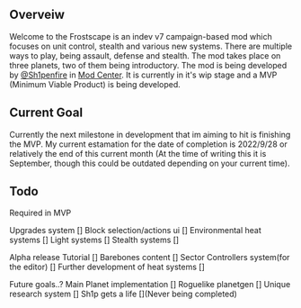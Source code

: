 ## Overveiw
Welcome to the Frostscape is an indev v7 campaign-based mod which focuses on unit control, stealth and various new systems. There are multiple ways to play, being assault, defense and stealth. The mod takes place on three planets, two of them being introductory. The mod is being developed by [@Sh1penfire](https://github.com/Sh1penfire) in [Mod Center](https://discord.gg/XrFhAZys7T). It is currently in it's wip stage and a MVP (Minimum Viable Product) is being developed.

## Current Goal
Currently the next milestone in development that im aiming to hit is finishing the MVP. My current estamation for the date of completion is 2022/9/28 or relatively the end of this current month (At the time of writing this it is September, though this could be outdated depending on your current time).

## Todo

Required in MVP

Upgrades system []
Block selection/actions ui []
Environmental heat systems []
Light systems []
Stealth systems []

Alpha release
Tutorial []
Barebones content []
Sector Controllers system(for the editor) []
Further development of heat systems []

Future goals..?
Main Planet implementation []
Roguelike planetgen []
Unique research system []
Sh1p gets a life [](Never being completed)
